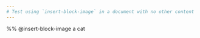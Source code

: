 ```yaml
---
# Test using `insert-block-image` in a document with no other content
---
```


%% @insert-block-image a cat
